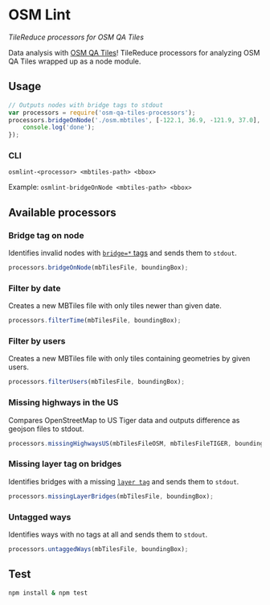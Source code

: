 # OSM Lint

*TileReduce processors for OSM QA Tiles*

Data analysis with [OSM QA Tiles](http://osmlab.github.io/osm-qa-tiles/)! TileReduce processors for analyzing OSM QA Tiles wrapped up as a node module.

## Usage

```javascript
// Outputs nodes with bridge tags to stdout
var processors = require('osm-qa-tiles-processors');
processors.bridgeOnNode('./osm.mbtiles', [-122.1, 36.9, -121.9, 37.0], function() {
    console.log('done');
});
```

### CLI
`osmlint-<processor> <mbtiles-path> <bbox>`

Example: `osmlint-bridgeOnNode <mbtiles-path> <bbox>`

## Available processors

### Bridge tag on node 

Identifies invalid nodes with [`bridge=*` tags](http://wiki.openstreetmap.org/wiki/Key:bridge) and sends them to `stdout`.

```javascript
processors.bridgeOnNode(mbTilesFile, boundingBox);
```

### Filter by date

Creates a new MBTiles file with only tiles newer than given date.

```javascript
processors.filterTime(mbTilesFile, boundingBox);
```

### Filter by users

Creates a new MBTiles file with only tiles containing geometries by given users.

```javascript
processors.filterUsers(mbTilesFile, boundingBox);
```

### Missing highways in the US

Compares OpenStreetMap to US Tiger data and outputs difference as geojson files to stdout.

```javascript
processors.missingHighwaysUS(mbTilesFileOSM, mbTilesFileTIGER, boundingBox);
```

### Missing layer tag on bridges

Identifies bridges with a missing [`layer tag`](http://wiki.openstreetmap.org/wiki/Key:layer) and sends them to `stdout`.

```javascript
processors.missingLayerBridges(mbTilesFile, boundingBox);
```

### Untagged ways

Identifies ways with no tags at all and sends them to `stdout`.

```javascript
processors.untaggedWays(mbTilesFile, boundingBox);
```

## Test

```sh
npm install & npm test
```
